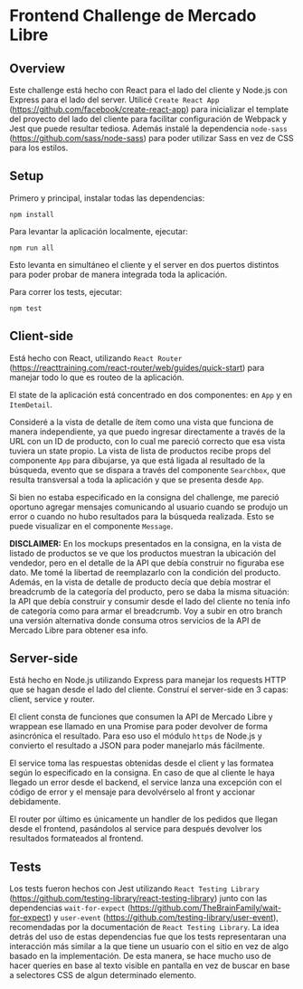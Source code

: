 # Frontend Challenge de Mercado Libre #

## Overview ##

Este challenge está hecho con React para el lado del cliente y Node.js con Express para el lado del server. 
Utilicé `Create React App` (https://github.com/facebook/create-react-app) para inicializar el template del proyecto 
del lado del cliente para facilitar configuración de Webpack y Jest que puede resultar tediosa. Además instalé la 
dependencia `node-sass` (https://github.com/sass/node-sass) para poder utilizar Sass en vez de CSS para los estilos.

## Setup ##

Primero y principal, instalar todas las dependencias:
```
npm install
```

Para levantar la aplicación localmente, ejecutar:
```
npm run all
```
Esto levanta en simultáneo el cliente y el server en dos puertos distintos para poder probar de manera integrada toda la aplicación.

Para correr los tests, ejecutar:
```
npm test
```

## Client-side ##

Está hecho con React, utilizando `React Router` (https://reacttraining.com/react-router/web/guides/quick-start) para 
manejar todo lo que es routeo de la aplicación. 

El state de la aplicación está concentrado en dos componentes: en `App` y en `ItemDetail`. 

Consideré a la vista de detalle de ítem como una vista que funciona de manera independiente, 
ya que puedo ingresar directamente a través de la URL con un ID de producto, con lo cual me pareció correcto que esa vista 
tuviera un state propio. La vista de lista de productos recibe props del componente `App` para dibujarse, ya que está ligada
al resultado de la búsqueda, evento que se dispara a través del componente `Searchbox`, que resulta transversal a toda 
la aplicación y que se presenta desde `App`.

Si bien no estaba especificado en la consigna del challenge, me pareció oportuno agregar mensajes comunicando al usuario
cuando se produjo un error o cuando no hubo resultados para la búsqueda realizada. Esto se puede visualizar en el componente
`Message`.

**DISCLAIMER:** En los mockups presentados en la consigna, en la vista de listado de productos se ve que los 
productos muestran la ubicación del vendedor, pero en el detalle de la API que debía construir no figuraba ese dato.
Me tomé la libertad de reemplazarlo con la condición del producto. Además, en la vista de detalle de producto decía que
debía mostrar el breadcrumb de la categoría del producto, pero se daba la misma situación: la API que debía construir
y consumir desde el lado del cliente no tenía info de categoría como para armar el breadcrumb. Voy a subir en otro branch
una versión alternativa donde consuma otros servicios de la API de Mercado Libre para obtener esa info.

## Server-side ##

Está hecho en Node.js utilizando Express para manejar los requests HTTP que se hagan desde el lado del cliente.
Construí el server-side en 3 capas: client, service y router.

El client consta de funciones que consumen la API de Mercado Libre y wrappean ese llamado en una Promise para 
poder devolver de forma asincrónica el resultado. Para eso uso el módulo `https` de Node.js y convierto el resultado
a JSON para poder manejarlo más fácilmente.

El service toma las respuestas obtenidas desde el client y las formatea según lo especificado en la consigna. En caso
de que al cliente le haya llegado un error desde el backend, el service lanza una excepción con el código de error y 
el mensaje para devolvérselo al front y accionar debidamente.

El router por último es únicamente un handler de los pedidos que llegan desde el frontend, pasándolos al service
para después devolver los resultados formateados al frontend.

## Tests ##

Los tests fueron hechos con Jest utilizando `React Testing Library` (https://github.com/testing-library/react-testing-library)
junto con las dependencias `wait-for-expect` (https://github.com/TheBrainFamily/wait-for-expect) y `user-event`
(https://github.com/testing-library/user-event), recomendadas por la documentación de `React Testing Library`.
La idea detrás del uso de estas dependencias fue que los tests representaran una interacción más similar a la que tiene
un usuario con el sitio en vez de algo basado en la implementación. De esta manera, se hace mucho uso de hacer queries
en base al texto visible en pantalla en vez de buscar en base a selectores CSS de algun determinado elemento.
